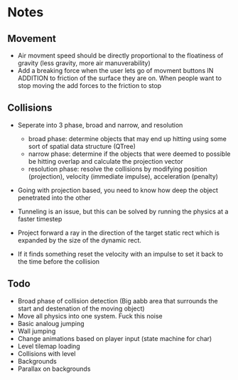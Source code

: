 # Notes

## Movement
- Air movment speed should be directly proportional to the floatiness of gravity (less gravity, more air manuverability)
- Add a breaking force when the user lets go of movment buttons IN ADDITION to friction of the surface they are on. When people want to stop moving the add forces to the friction to stop

## Collisions
- Seperate into 3 phase, broad and narrow, and resolution
    - broad phase: determine objects that may end up hitting using some sort of spatial data structure (QTree)
    - narrow phase: determine if the objects that were deemed to possible be hitting overlap and calculate the projection vector
    - resolution phase: resolve the collisions by modifying position (projection), velocity (immediate impulse), acceleration (penalty)
- Going with projection based, you need to know how deep the object penetrated into the other
- Tunneling is an issue, but this can be solved by running the physics at a faster timestep


- Project forward a ray in the direction of the target static rect which is expanded by the size of the dynamic rect. 
- If it finds something reset the velocity with an impulse to set it back to the time before the collision

## Todo
- Broad phase of collision detection (Big aabb area that surrounds the start and destenation of the moving object)
- Move all physics into one system. Fuck this noise
- Basic analoug jumping
- Wall jumping
- Change animations based on player input (state machine for char)
- Level tilemap loading
- Collisions with level
- Backgrounds
- Parallax on backgrounds